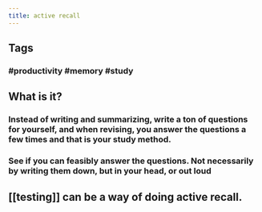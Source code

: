 ```yaml
---
title: active recall
---
```


## Tags
### #productivity #memory #study
## What is it?
### Instead of writing and summarizing, write a ton of questions for yourself, and when revising, you answer the questions a few times and that is your study method.
### See if you can feasibly answer the questions. Not necessarily by writing them down, but in your head, or out loud
## [[testing]] can be a way of doing active recall.
